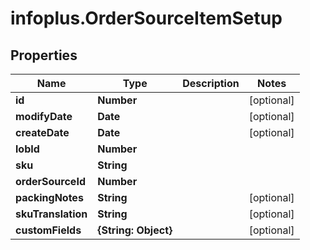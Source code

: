 # infoplus.OrderSourceItemSetup

## Properties
Name | Type | Description | Notes
------------ | ------------- | ------------- | -------------
**id** | **Number** |  | [optional] 
**modifyDate** | **Date** |  | [optional] 
**createDate** | **Date** |  | [optional] 
**lobId** | **Number** |  | 
**sku** | **String** |  | 
**orderSourceId** | **Number** |  | 
**packingNotes** | **String** |  | [optional] 
**skuTranslation** | **String** |  | [optional] 
**customFields** | **{String: Object}** |  | [optional] 


